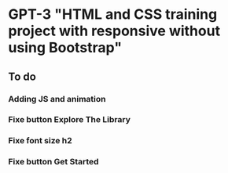 # GPT-3 "HTML and CSS training project with responsive without using Bootstrap"

## To do

### Adding JS and animation
### Fixe button Explore The Library
### Fixe font size h2
### Fixe button Get Started
